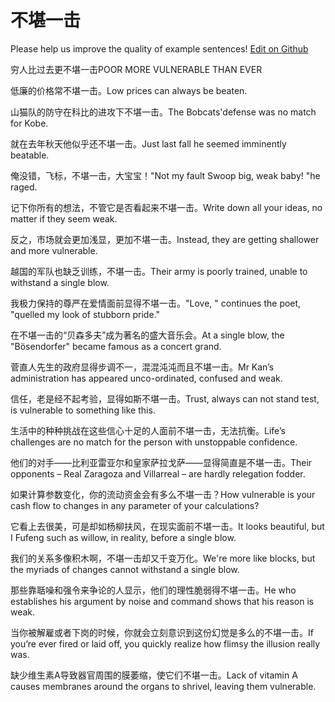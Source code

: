 # 不堪一击

Please help us improve the quality of example sentences! [Edit on Github](https://github.com/jiyushe/jiyu-example-sentence-source/blob/main/chinese/bukanyiji.md)

<p><span class="chinese">穷人比过去更不堪一击</span><span class="english">POOR MORE VULNERABLE THAN EVER</span></p>

<p><span class="chinese">低廉的价格常不堪一击。</span><span class="english">Low prices can always be beaten.</span></p>

<p><span class="chinese">山猫队的防守在科比的进攻下不堪一击。</span><span class="english">The Bobcats'defense was no match for Kobe.</span></p>

<p><span class="chinese">就在去年秋天他似乎还不堪一击。</span><span class="english">Just last fall he seemed imminently beatable.</span></p>

<p><span class="chinese">俺没错，飞标，不堪一击，大宝宝！</span><span class="english">"Not my fault Swoop big, weak baby! "he raged.</span></p>

<p><span class="chinese">记下你所有的想法，不管它是否看起来不堪一击。</span><span class="english">Write down all your ideas, no matter if they seem weak.</span></p>

<p><span class="chinese">反之，市场就会更加浅显，更加不堪一击。</span><span class="english">Instead, they are getting shallower and more vulnerable.</span></p>

<p><span class="chinese">越国的军队也缺乏训练，不堪一击。</span><span class="english">Their army is poorly trained, unable to withstand a single blow.</span></p>

<p><span class="chinese">我极力保持的尊严在爱情面前显得不堪一击。</span><span class="english">"Love, " continues the poet, "quelled my look of stubborn pride."</span></p>

<p><span class="chinese">在不堪一击的“贝森多夫”成为著名的盛大音乐会。</span><span class="english">At a single blow, the "Bösendorfer" became famous as a concert grand.</span></p>

<p><span class="chinese">菅直人先生的政府显得步调不一，混混沌沌而且不堪一击。</span><span class="english">Mr Kan’s administration has appeared unco-ordinated, confused and weak.</span></p>

<p><span class="chinese">信任，老是经不起考验，显得如斯不堪一击。</span><span class="english">Trust, always can not stand test, is vulnerable to something like this.</span></p>

<p><span class="chinese">生活中的种种挑战在这些信心十足的人面前不堪一击，无法抗衡。</span><span class="english">Life’s challenges are no match for the person with unstoppable confidence.</span></p>

<p><span class="chinese">他们的对手——比利亚雷亚尔和皇家萨拉戈萨——显得简直是不堪一击。</span><span class="english">Their opponents – Real Zaragoza and Villarreal – are hardly relegation fodder.</span></p>

<p><span class="chinese">如果计算参数变化，你的流动资金会有多么不堪一击？</span><span class="english">How vulnerable is your cash flow to changes in any parameter of your calculations?</span></p>

<p><span class="chinese">它看上去很美，可是却如杨柳扶风，在现实面前不堪一击。</span><span class="english">It looks beautiful, but I Fufeng such as willow, in reality, before a single blow.</span></p>

<p><span class="chinese">我们的关系多像积木啊，不堪一击却又千变万化。</span><span class="english">We're more like blocks, but the myriads of changes cannot withstand a single blow.</span></p>

<p><span class="chinese">那些靠聒噪和强令来争论的人显示，他们的理性脆弱得不堪一击。</span><span class="english">He who establishes his argument by noise and command shows that his reason is weak.</span></p>

<p><span class="chinese">当你被解雇或者下岗的时候，你就会立刻意识到这份幻觉是多么的不堪一击。</span><span class="english">If you’re ever fired or laid off, you quickly realize how flimsy the illusion really was.</span></p>

<p><span class="chinese">缺少维生素A导致器官周围的膜萎缩，使它们不堪一击。</span><span class="english">Lack of vitamin A causes membranes around the organs to shrivel, leaving them vulnerable.</span></p>

